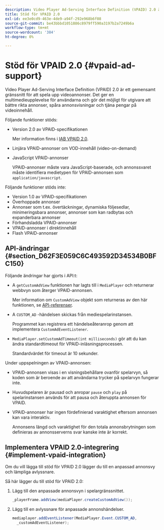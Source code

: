 ```yaml
---
description: Video Player Ad-Serving Interface Definition (VPAID) 2.0 är ett gemensamt gränssnitt för att spela upp videoannonser. Det ger en multimedieupplevelse för användarna och gör det möjligt för utgivare att bättre rikta annonser, spåra annonsvisningar och tjäna pengar på videoinnehåll.
title: Stöd för VPAID 2.0
exl-id: ee3e0cd9-463e-4de9-a94f-292e968b6f08
source-git-commit: be43bbbd1051886c8979ff590a3197b2a7249b6a
workflow-type: tm+mt
source-wordcount: '384'
ht-degree: 0%

---
```


# Stöd för VPAID 2.0 {#vpaid-ad-support}

Video Player Ad-Serving Interface Definition (VPAID) 2.0 är ett gemensamt gränssnitt för att spela upp videoannonser. Det ger en multimedieupplevelse för användarna och gör det möjligt för utgivare att bättre rikta annonser, spåra annonsvisningar och tjäna pengar på videoinnehåll.

Följande funktioner stöds:

* Version 2.0 av VPAID-specifikationen

   Mer information finns i [IAB VPAID 2.0](https://www.iab.com/wp-content/uploads/2015/06/VPAID_2_0_Final_04-10-2012.pdf).
* Linjära VPAID-annonser om VOD-innehåll (video-on-demand)
* JavaScript VPAID-annonser

   VPAID-annonser måste vara JavaScript-baserade, och annonssvaret måste identifiera medietypen för VPAID-annonsen som `application/javascript`.

Följande funktioner stöds inte:

* Version 1.0 av VPAID-specifikationen
* Överhoppade annonser
* Annonser som t.ex. övertäckningar, dynamiska följesedlar, minimeringsbara annonser, annonser som kan radbytas och expanderbara annonser
* Förhandsladda VPAID-annonser
* VPAID-annonser i direktinnehåll
* Flash VPAID-annonser

## API-ändringar {#section_D62F3E059C6C493592D34534B0BFC150}

Följande ändringar har gjorts i API:t:

* A `getCustomAdView` funktionen har lagts till i `MediaPlayer` och returnerar webbvyn som återger VPAID-annonsen.

   Mer information om `CustomAdView` objekt som returneras av den här funktionen, se [API-referenser](https://help.adobe.com/en_US/primetime/api/psdk/javadoc_1.4/index.html).

* A `CUSTOM_AD` -händelsen skickas från mediespelarinstansen.

   Programmet kan registrera ett händelseåteranrop genom att implementera `CustomAdEventListener`.

* `MediaPlayer.setCustomAdTimeout(int milliseconds)` gör att du kan ändra standardtimeout för VPAID-inläsningsprocessen.

   Standardvärdet för timeout är 10 sekunder.

<!--<a id="section_495700E1C5404A7B85307A4137C740C5"></a>-->

Under uppspelningen av VPAID-annonsen:

* VPAID-annonsen visas i en visningsbehållare ovanför spelarvyn, så koden som är beroende av att användarna trycker på spelarvyn fungerar inte.
* Huvudspelaren är pausad och anropar `pause` och `play` på spelarinstansen används för att pausa och återuppta annonsen för VPAID.

* VPAID-annonser har ingen fördefinierad varaktighet eftersom annonsen kan vara interaktiv.

   Annonsens längd och varaktighet för den totala annonsbrytningen som definieras av annonsserverns svar kanske inte är korrekt.

## Implementera VPAID 2.0-integrering {#implement-vpaid-integration}

Om du vill lägga till stöd för VPAID 2.0 lägger du till en anpassad annonsvy och lämpliga avlyssnare.

Så här lägger du till stöd för VPAID 2.0:

1. Lägg till den anpassade annonsvyn i spelargränssnittet.

   ```java
   _playerFrame.addView(mediaPlayer.createCustomAdView());
   ```

1. Lägg till en avlyssnare för anpassade annonshändelser.

   ```java
   mediaplayer.addEventListener(MediaPlayer.Event.CUSTOM_AD,  
     _customAdEventListener);
   ```
